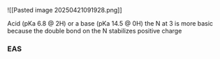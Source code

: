 ![[Pasted image 20250421091928.png]]

Acid (pKa 6.8 @ 2H) or a base (pKa 14.5 @ 0H)
the N at 3 is more basic because the double bond on the N stabilizes positive charge

### EAS
